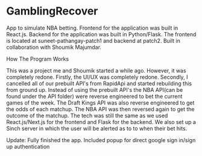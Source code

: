 # GamblingRecover
App to simulate NBA betting. Frontend for the application was built in React.js. Backend for the application was built in Python/Flask. The frontend is located at suneet-pathangay-patch1 and backend at patch2. Built in collaboration with Shoumik Majumdar.

How The Program Works

This was a project me and Shoumik started a while ago. However, it was completely redone. Firstly, the UI/UX was completely redone. Secondly, I cancelled all of our prebuilt API's from RapidApi and started rebuilding this from ground up. Instead of using the prebuilt API's the NBA API(can be found under the API folder) were reverse engineered to bet the current games of the week. The Draft Kings API was also reverse engineered to get the odds of each matchup. The NBA API was then reversed again to get the outcome of the matchup.
The tech was still the same as we used React.js/Next.js for the frontend and Flask for the backend. We also set up a Sinch server in which the user will be alerted as to to when their bet hits.

Update:
Fully finished the app. Included popup for direct google sign in/sign up authentication




